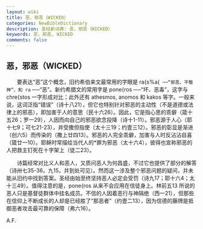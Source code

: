 ```yaml
---
layout: wiki
title: 恶，邪恶（WICKED）
categories: NewBibleDictionary
description: 圣经新词典: 恶，邪恶（WICKED）
keywords: 恶，邪恶, WICKED
comments: false
---
```


## 恶，邪恶（WICKED）

　　要表达“恶”这个概念，旧约希伯来文最常用的字眼是 ra{s%a{` ──“邪恶、不敬神”，和 ra` ──“恶”。新约希腊文的常用字是 pone{ros ──“坏、恶毒”，这字与 chre{stos 一字形成对比；此外还有 athesmos, anomos 和 kakos 等字。一般来说，这词泛指“错误”（诗十八21），但它也特别针对邪恶的主动性（不是道德或法律上的邪恶），即加害于人的意思（民十六26）。因此，它是指心思的乖僻（箴十五26；罗一29），人因而向自己的邪恶欲念投降（诗十1-11）。邪恶源于人心（耶十七9；可七21-23），并受撒但指使（太十三19；约壹三12）。邪恶的彰显是渐进（创六5）而传染的（撒上廿四13）。邪恶的人完全乖僻，加害与人时反沾沾自喜（箴廿一10）。耶稣时常描绘当代人的*罪为邪恶（太十六4），彼得也宣称邪恶的人把救主钉死在十字架上（徒二23）。

　　诗篇经常对比义人和恶人，又质问恶人为何昌盛，不过它也提供了部分的解答（诗卅七35-36，九15，并到处可见）。然而这一涉及整个邪恶问题的疑问，并未能从旧约中找到答案。圣经由始至终坚持恶人必定会受罚（诗九17；耶十六4；太十三49）。值得注意的是，pone{ros 从来不会应用在信徒身上。林前五13 所说的恶人只是基督徒群体中挂名成员。不信的人因着恶行与神隔绝（西一21），但那些在信仰上不断成长的人却是已经胜了“那恶者”（约壹二13），因为信德的藤牌是抵御恶者攻击最可靠的保障（弗六16）。

A.F.








